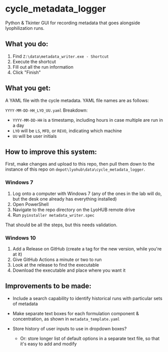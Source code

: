 # cycle_metadata_logger
Python & Tkinter GUI for recording metadata that goes alongside lyophilization runs.

## What you do:

1. Find `Z:\data\metadata_writer.exe - Shortcut`
1. Execute the shortcut
1. Fill out all the run information
1. Click "Finish"

## What you get:

A YAML file with the cycle metadata.
YAML file names are as follows:

`YYYY-MM-DD-HH_LYO_UU.yaml`
Breakdown:
- `YYYY-MM-DD-HH` is a timestamp, including hours in case multiple are run in a day
- `LYO` will be `LS`, `MFD`, or `REVO`, indicating which machine
- `UU` will be user initials

## How to improve this system:

First, make changes and upload to this repo, then pull them down to the instance of this repo on `depot\lyohub\data\cycle_metadata_logger`.
### Windows 7
1. Log onto a computer with Windows 7 (any of the ones in the lab will do, but the desk one already has everything installed)
1. Open PowerShell
1. Navigate to the repo directory on the LyoHUB remote drive
1. Run `pyinstaller metadata_writer.spec`

That should be all the steps, but this needs validation.

### Windows 10
1. Add a Release on GitHub (create a tag for the new version, while you're at it)
1. Give GitHub Actions a minute or two to run
1. Look at the release to find the executable
1. Download the executable and place where you want it


## Improvements to be made:

- Include a search capability to identify historical runs with particular sets of metadata
- Make separate text boxes for each formulation component & concentration, as shown in `metadata_template.yaml`

- Store history of user inputs to use in dropdown boxes?
    - Or: store longer list of default options in a separate text file, so that it's easy to add and modify